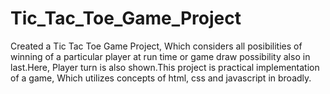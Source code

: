 # Tic_Tac_Toe_Game_Project
Created a Tic Tac Toe Game Project, Which considers all posibilities of winning of a particular player at run time or game draw possibility also in last.Here, Player turn is also shown.This project is practical implementation of a game, Which utilizes concepts of html, css and javascript in broadly.
